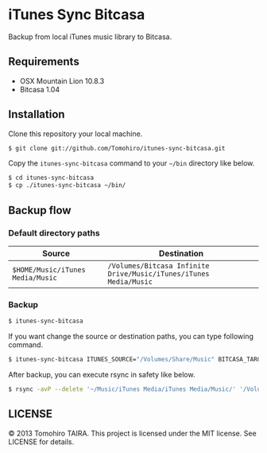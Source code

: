 iTunes Sync Bitcasa
================================================================================

Backup from local iTunes music library to Bitcasa.


Requirements
--------------------------------------------------------------------------------

- OSX Mountain Lion 10.8.3
- Bitcasa 1.04


Installation
--------------------------------------------------------------------------------

Clone this repository your local machine.

```sh
$ git clone git://github.com/Tomohiro/itunes-sync-bitcasa.git
```

Copy the `itunes-sync-bitcasa` command to your `~/bin` directory like below.

```sh
$ cd itunes-sync-bitcasa
$ cp ./itunes-sync-bitcasa ~/bin/
```


Backup flow
--------------------------------------------------------------------------------

### Default directory paths

Source                           | Destination
-------------------------------- | ---------------------------------------------
`$HOME/Music/iTunes Media/Music` | `/Volumes/Bitcasa Infinite Drive/Music/iTunes/iTunes Media/Music`

### Backup

```sh
$ itunes-sync-bitcasa
```

If you want change the source or destination paths, you can type following command.

```sh
$ itunes-sync-bitcasa ITUNES_SOURCE="/Volumes/Share/Music" BITCASA_TARGET="/Volumes/Bitcasa Infinite Drive/MusicBackup/Music"
```

After backup, you can execute rsync in safety like below.

```sh
$ rsync -avP --delete '~/Music/iTunes Media/iTunes Media/Music/' '/Volumes/Bitcasa Infinite Drive/Music/iTunes Media/Music/'
```


LICENSE
--------------------------------------------------------------------------------

&copy; 2013 Tomohiro TAIRA.
This project is licensed under the MIT license.
See LICENSE for details.
